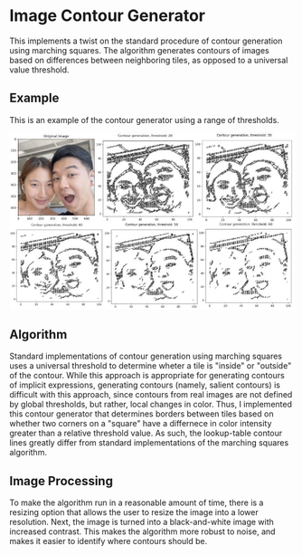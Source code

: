 # Image Contour Generator

This implements a twist on the standard procedure of contour generation using marching squares. The algorithm generates contours of images based on differences between neighboring tiles, as opposed to a universal value threshold. 

## Example

This is an example of the contour generator using a range of thresholds. 

![](Example.jpg)


## Algorithm

Standard implementations of contour generation using marching squares uses a universal threshold to determine wheter a tile is "inside" or "outside" of the contour. While this approach is appropriate for generating contours of implicit expressions, generating contours (namely, salient contours) is difficult with this approach, since contours from real images are not defined by global thresholds, but rather, local changes in color. 
Thus, I implemented this contour generator that determines borders between tiles based on whether two corners on a "square" have a differnece in color intensity greater than a relative threshold value. 
As such, the lookup-table contour lines greatly differ from standard implementations of the marching squares algorithm.

## Image Processing

To make the algorithm run in a reasonable amount of time, there is a resizing option that allows the user to resize the image into a lower resolution. Next, the image is turned into a black-and-white image with increased contrast. This makes the algorithm more robust to noise, and makes it easier to identify where contours should be. 
